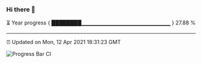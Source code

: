 ### Hi there 👋

⏳ Year progress { ████████▁▁▁▁▁▁▁▁▁▁▁▁▁▁▁▁▁▁▁▁▁▁ } 27.88 %

---

⏰ Updated on Mon, 12 Apr 2021 18:31:23 GMT

![Progress Bar CI](https://github.com/liununu/liununu/workflows/Progress%20Bar%20CI/badge.svg)

